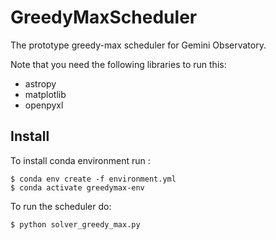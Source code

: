 # GreedyMaxScheduler

The prototype greedy-max scheduler for Gemini Observatory.

Note that you need the following libraries to run this:
* astropy
* matplotlib
* openpyxl

## Install

To install conda environment run :

```
$ conda env create -f environment.yml
$ conda activate greedymax-env
```

To run the scheduler do: 

```
$ python solver_greedy_max.py
```